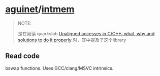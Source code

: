 # [aguinet](https://github.com/aguinet)/**[intmem](https://github.com/aguinet/intmem)**

> NOTE: 
>
> 是在阅读 quarkslab [Unaligned accesses in C/C++: what, why and solutions to do it properly](https://blog.quarkslab.com/unaligned-accesses-in-cc-what-why-and-solutions-to-do-it-properly.html) 时，其中提及了这个library



## Read code

bswap functions. Uses GCC/clang/MSVC intrinsics.

